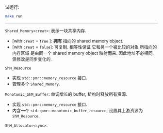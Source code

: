 试运行:

```bash
make run
```

_____

`Shared_Memory<creat>`:  表示一块共享内存.
- \[with `creat` = `true` \]:  **拥有** 指向的 shared memory object.
- \[with `creat` = `false`\]:
  可复制.
  相等性保证 它和另一个被比较的对象 所指向的内存区域 是由同一个 shared memory object 映射而来.  因此地址不必相同, 但修改是同步变化的.

`ShM_Resource`
- 实现 `std::pmr::memory_resource` 接口.
- 管理多个 `Shared_Memory`.

`Monotonic_ShM_Buffer`:  单调增长的 buffer, 析构时释放所有资源.
- 实现 `std::pmr::memory_resource` 接口.
- 内含一个 `std::pmr::monotonic_buffer_resource`, 设置其上游资源为 `ShM_Resource`.

`ShM_Allocator<sync>`: 
